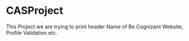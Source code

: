 # CASProject
This Project we are trying to print header Name of Be Cognizant Website, Profile Validation etc.
